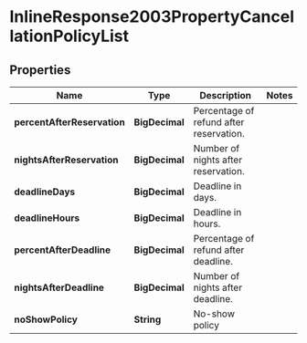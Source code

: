 

# InlineResponse2003PropertyCancellationPolicyList


## Properties

Name | Type | Description | Notes
------------ | ------------- | ------------- | -------------
**percentAfterReservation** | **BigDecimal** | Percentage of refund after reservation. | 
**nightsAfterReservation** | **BigDecimal** | Number of nights after reservation. | 
**deadlineDays** | **BigDecimal** | Deadline in days. | 
**deadlineHours** | **BigDecimal** | Deadline in hours. | 
**percentAfterDeadline** | **BigDecimal** | Percentage of refund after deadline. | 
**nightsAfterDeadline** | **BigDecimal** | Number of nights after deadline. | 
**noShowPolicy** | **String** | No-show policy | 



